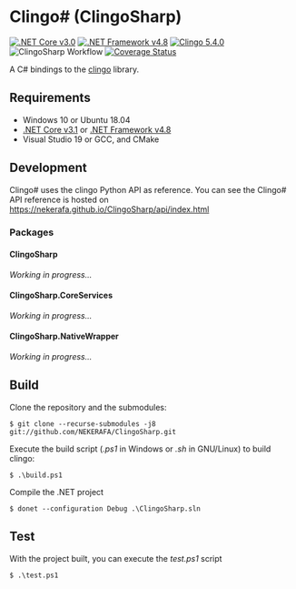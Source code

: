 # Clingo# (ClingoSharp)

[![.NET Core v3.0](https://img.shields.io/badge/.NET%20Core-3.0-7014e8)](https://dotnet.microsoft.com/download/dotnet-core/3.0)
[![.NET Framework v4.8](https://img.shields.io/badge/.NET%20Framework-4.8-7014e8)](https://dotnet.microsoft.com/download/dotnet-framework/net48)
[![Clingo 5.4.0](https://img.shields.io/badge/Clingo-5.4.0-blue)](https://github.com/potassco/clingo)
![ClingoSharp Workflow](https://github.com/NEKERAFA/ClingoSharp/workflows/ClingoSharp%20Workflow/badge.svg?branch=master&event=push)
[![Coverage Status](https://coveralls.io/repos/github/NEKERAFA/ClingoSharp/badge.svg?branch=master)](https://coveralls.io/github/NEKERAFA/ClingoSharp?branch=master)

A C# bindings to the [clingo](https://github.com/potassco/clingo) library.

## Requirements

* Windows 10 or Ubuntu 18.04
* [.NET Core v3.1](https://dotnet.microsoft.com/download/dotnet-core/3.1) or [.NET Framework v4.8](https://dotnet.microsoft.com/download/dotnet-framework/net48)
* Visual Studio 19 or GCC, and CMake

## Development

Clingo# uses the clingo Python API as reference. You can see the Clingo# API reference is hosted on https://nekerafa.github.io/ClingoSharp/api/index.html

### Packages

#### ClingoSharp

*Working in progress...*

#### ClingoSharp.CoreServices

*Working in progress...*

#### ClingoSharp.NativeWrapper

*Working in progress...*

## Build

Clone the repository and the submodules:

```
$ git clone --recurse-submodules -j8 git://github.com/NEKERAFA/ClingoSharp.git
```

Execute the build script (*.ps1* in Windows or *.sh* in GNU/Linux) to build clingo:

```
$ .\build.ps1
```

Compile the .NET project

```
$ donet --configuration Debug .\ClingoSharp.sln
```

## Test

With the project built, you can execute the *test.ps1* script

```
$ .\test.ps1
```